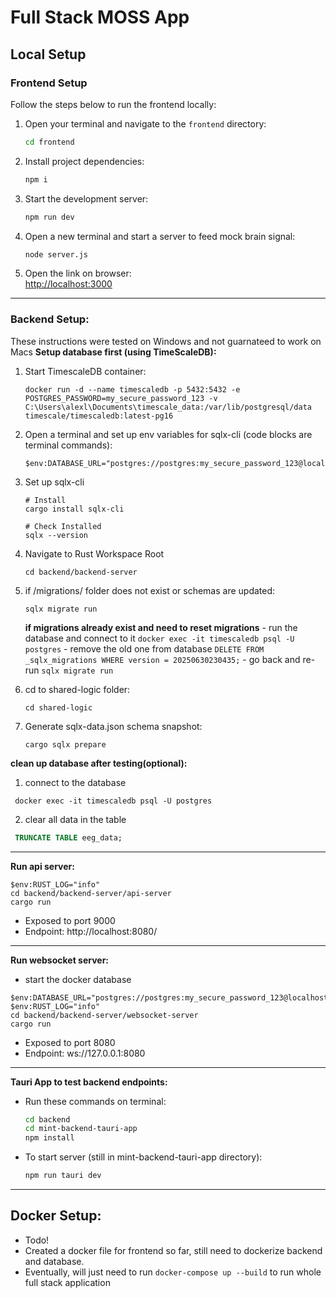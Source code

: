 # Full Stack MOSS App
## Local Setup

### Frontend Setup

Follow the steps below to run the frontend locally:

1. Open your terminal and navigate to the `frontend` directory:
    ```sh
    cd frontend
    ```

2. Install project dependencies:
    ```sh
    npm i
    ```

3. Start the development server:
    ```sh
    npm run dev
    ```

4. Open a new terminal and start a server to feed mock brain signal:
    ```sh
    node server.js
    ```

5. Open the link on browser:  
    [http://localhost:3000](http://localhost:3000)
---

### Backend Setup:
These instructions were tested on Windows and not guarnateed to work on Macs
**Setup database first (using TimeScaleDB):**
1. Start TimescaleDB container:
    ```
    docker run -d --name timescaledb -p 5432:5432 -e POSTGRES_PASSWORD=my_secure_password_123 -v C:\Users\alexl\Documents\timescale_data:/var/lib/postgresql/data timescale/timescaledb:latest-pg16
    ```
2. Open a terminal and set up env variables for sqlx-cli (code blocks are terminal commands):
    ```
    $env:DATABASE_URL="postgres://postgres:my_secure_password_123@localhost:5432/postgres"
    ```
3. Set up sqlx-cli
    ```
    # Install
    cargo install sqlx-cli  

    # Check Installed 
    sqlx --version
    ```
4. Navigate to Rust Workspace Root
    ```
    cd backend/backend-server
    ```
5. if /migrations/ folder does not exist or schemas are updated:
    ```
    sqlx migrate run
    ```

    **if migrations already exist and need to reset migrations**
        - run the database and connect to it
        ```
        docker exec -it timescaledb psql -U postgres
        ```
        - remove the old one from database
        ```
        DELETE FROM _sqlx_migrations WHERE version = 20250630230435;
        ```
        - go back and re-run
        ```
        sqlx migrate run
        ```

6. cd to shared-logic folder:
    ```
    cd shared-logic
    ```
7. Generate sqlx-data.json schema snapshot:
    ```
    cargo sqlx prepare
    ```

**clean up database after testing(optional):**
1. connect to the database
```
 docker exec -it timescaledb psql -U postgres
```
2. clear all data in the table
```sql
 TRUNCATE TABLE eeg_data;
```
---

**Run api server:**
```
$env:RUST_LOG="info"
cd backend/backend-server/api-server
cargo run
```
- Exposed to port 9000
- Endpoint: http://localhost:8080/

---

**Run websocket server:**
- start the docker database 
```
$env:DATABASE_URL="postgres://postgres:my_secure_password_123@localhost:5432/postgres"
$env:RUST_LOG="info"
cd backend/backend-server/websocket-server
cargo run
```
- Exposed to port 8080
- Endpoint: ws://127.0.0.1:8080

---
**Tauri App to test backend endpoints:**
- Run these commands on terminal:
    ```sh
    cd backend
    cd mint-backend-tauri-app
    npm install
    ```
- To start server (still in mint-backend-tauri-app directory):
    ```sh
    npm run tauri dev
    ```
---

## Docker Setup:
- Todo!
- Created a docker file for frontend so far, still need to dockerize backend and database.
- Eventually, will just need to run `docker-compose up --build` to run whole full stack application
